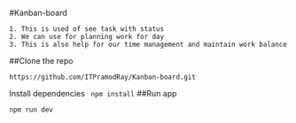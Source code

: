 #Kanban-board
``` 
1. This is used of see task with status
2. We can use for planning work for day
3. This is also help for our time management and maintain work balance
```
##Clone the repo
``` 
https://github.com/ITPramodRay/Kanban-board.git
```
Install dependencies
``` npm install```
##Run app
``` 
npm run dev
```
